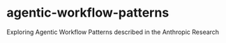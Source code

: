 # agentic-workflow-patterns
Exploring Agentic Workflow Patterns described in the Anthropic Research
